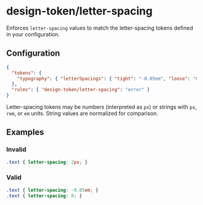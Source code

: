 # design-token/letter-spacing

Enforces `letter-spacing` values to match the letter-spacing tokens defined in your configuration.

## Configuration

```json
{
  "tokens": {
    "typography": { "letterSpacings": { "tight": "-0.05em", "loose": "0.1em" } }
  },
  "rules": { "design-token/letter-spacing": "error" }
}
```

Letter-spacing tokens may be numbers (interpreted as `px`) or strings with `px`, `rem`, or `em` units. String values are normalized for comparison.

## Examples

### Invalid

```css
.text { letter-spacing: 2px; }
```

### Valid

```css
.text { letter-spacing: -0.05em; }
.text { letter-spacing: 0; }
```
